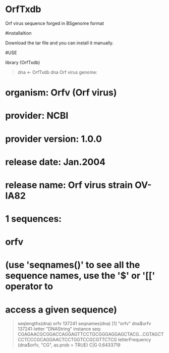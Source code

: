# OrfTxdb
Orf virus sequence forged in BSgenome format


#installaltion

Download the tar file and you can install it manually.


#USE

library (OrfTxdb)
> dna <- OrfTxdb
   dna
Orf virus genome:
# organism: Orfv (Orf virus)
# provider: NCBI
# provider version: 1.0.0
# release date: Jan.2004
# release name: Orf virus strain OV-IA82
# 1 sequences:
#   orfv                                                                           
# (use 'seqnames()' to see all the sequence names, use the '$' or '[[' operator to
# access a given sequence)
> seqlengths(dna)
  orfv 
137241 
> seqnames(dna)
[1] "orfv"
> dna$orfv
  137241-letter "DNAString" instance
seq: CGAGAACGCGGACCAGGAGTTCCTGCGGGAGGAGCTACG...CGTAGCTCCTCCCGCAGGAACTCCTGGTCCGCGTTCTCG
> letterFrequency (dna$orfv, "CG", as.prob = TRUE)
      C|G 
0.6433719 
